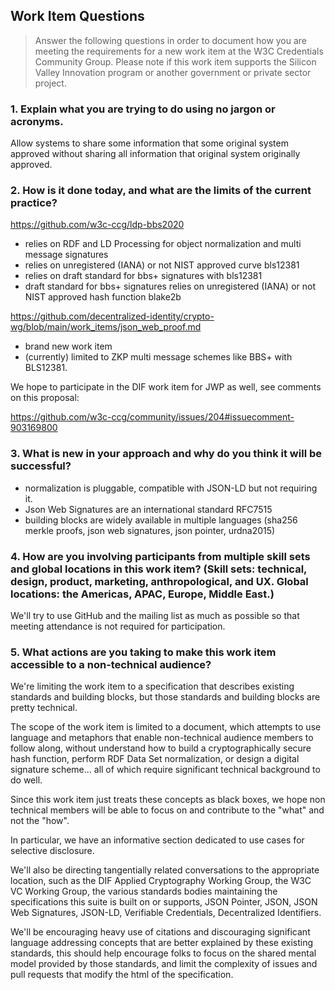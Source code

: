 ## Work Item Questions

> Answer the following questions in order to document how you are meeting the requirements for a new work item at the W3C Credentials Community Group. Please note if this work item supports the Silicon Valley Innovation program or another government or private sector project.

### 1. Explain what you are trying to do using no jargon or acronyms.

Allow systems to share some information that some original system approved without sharing all information that original system originally approved.

### 2. How is it done today, and what are the limits of the current practice?

https://github.com/w3c-ccg/ldp-bbs2020

- relies on RDF and LD Processing for object normalization and multi message signatures
- relies on unregistered (IANA) or not NIST approved curve bls12381
- relies on draft standard for bbs+ signatures with bls12381
- draft standard for bbs+ signatures relies on unregistered (IANA) or not NIST approved hash function blake2b

https://github.com/decentralized-identity/crypto-wg/blob/main/work_items/json_web_proof.md

- brand new work item
- (currently) limited to ZKP multi message schemes like BBS+ with BLS12381.

We hope to participate in the DIF work item for JWP as well, see comments on this proposal:

https://github.com/w3c-ccg/community/issues/204#issuecomment-903169800

### 3. What is new in your approach and why do you think it will be successful?

- normalization is pluggable, compatible with JSON-LD but not requiring it.
- Json Web Signatures are an international standard RFC7515
- building blocks are widely available in multiple languages (sha256 merkle proofs, json web signatures, json pointer, urdna2015)

### 4. How are you involving participants from multiple skill sets and global locations in this work item? (Skill sets: technical, design, product, marketing, anthropological, and UX. Global locations: the Americas, APAC, Europe, Middle East.)

We'll try to use GitHub and the mailing list as much as possible so that meeting attendance is not required for participation.

### 5. What actions are you taking to make this work item accessible to a non-technical audience?

We're limiting the work item to a specification that describes existing standards and building blocks, but those standards and building blocks are pretty technical.

The scope of the work item is limited to a document, which attempts to use language and metaphors that enable non-technical audience members to follow along, without understand how to build a cryptographically secure hash function, perform RDF Data Set normalization, or design a digital signature scheme... all of which require significant technical background to do well.

Since this work item just treats these concepts as black boxes, we hope non technical members will be able to focus on and contribute to the "what" and not the "how".

In particular, we have an informative section dedicated to use cases for selective disclosure.

We'll also be directing tangentially related conversations to the appropriate location, such as the DIF Applied Cryptography Working Group, the W3C VC Working Group, the various standards bodies maintaining the specifications this suite is built on or supports, JSON Pointer, JSON, JSON Web Signatures, JSON-LD, Verifiable Credentials, Decentralized Identifiers.

We'll be encouraging heavy use of citations and discouraging significant language addressing concepts that are better explained by these existing standards, this should help encourage folks to focus on the shared mental model provided by those standards, and limit the complexity of issues and pull requests that modify the html of the specification.
